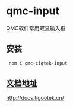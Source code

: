 <!--
 * @Author: your name
 * @Date: 2021-10-30 19:51:50
 * @LastEditTime: 2021-10-30 20:50:21
 * @LastEditors: Please set LastEditors
 * @Description: In User Settings Edit
 * @FilePath: /package-test/qmc-input/README.md
-->
# qmc-input
QMC软件常用双显输入框

## 安装
```bash
 npm i qmc-ciqtek-input
```
## [文档地址](http://docs.tigootek.cn/) 
http://docs.tigootek.cn/